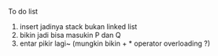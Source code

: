 
To do list
1. insert jadinya stack bukan linked list
2. bikin jadi bisa masukin P dan Q
3. entar pikir lagi~ (mungkin bikin + * operator overloading ?)


